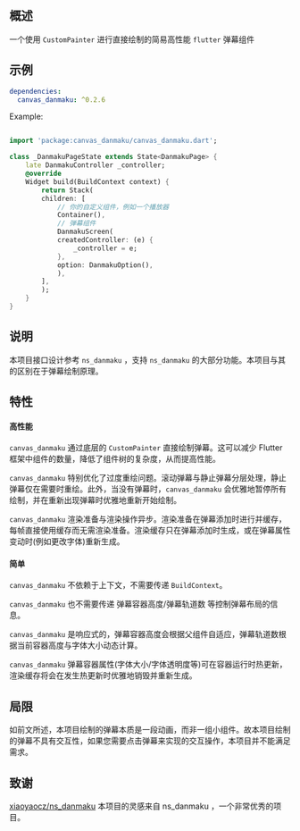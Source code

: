 <!--
This README describes the package. If you publish this package to pub.dev,
this README's contents appear on the landing page for your package.

For information about how to write a good package README, see the guide for
[writing package pages](https://dart.dev/guides/libraries/writing-package-pages).

For general information about developing packages, see the Dart guide for
[creating packages](https://dart.dev/guides/libraries/create-library-packages)
and the Flutter guide for
[developing packages and plugins](https://flutter.dev/developing-packages).
-->

## 概述

一个使用 `CustomPainter` 进行直接绘制的简易高性能 `flutter` 弹幕组件

## 示例

``` yaml
dependencies: 
  canvas_danmaku: ^0.2.6
```

Example:

```dart

import 'package:canvas_danmaku/canvas_danmaku.dart';

class _DanmakuPageState extends State<DanmakuPage> {
    late DanmakuController _controller;
    @override
    Widget build(BuildContext context) {
        return Stack(
        children: [
            // 你的自定义组件，例如一个播放器
            Container(),
            // 弹幕组件
            DanmakuScreen(
            createdController: (e) {
                _controller = e;
            },
            option: DanmakuOption(),
            ),
        ],
        );
    }
}

```

## 说明

本项目接口设计参考 `ns_danmaku` ，支持 `ns_danmaku` 的大部分功能。本项目与其的区别在于弹幕绘制原理。

## 特性

#### 高性能

`canvas_danmaku` 通过底层的 `CustomPainter` 直接绘制弹幕。这可以减少 Flutter 框架中组件的数量，降低了组件树的复杂度，从而提高性能。

`canvas_danmaku` 特别优化了过度重绘问题。滚动弹幕与静止弹幕分层处理，静止弹幕仅在需要时重绘。此外，当没有弹幕时，`canvas_danmaku` 会优雅地暂停所有绘制，并在重新出现弹幕时优雅地重新开始绘制。

`canvas_danmaku` 渲染准备与渲染操作异步。渲染准备在弹幕添加时进行并缓存，每帧直接使用缓存而无需渲染准备。渲染缓存只在弹幕添加时生成，或在弹幕属性变动时(例如更改字体)重新生成。

#### 简单

`canvas_danmaku` 不依赖于上下文，不需要传递 `BuildContext`。

`canvas_danmaku` 也不需要传递 弹幕容器高度/弹幕轨道数 等控制弹幕布局的信息。

`canvas_danmaku` 是响应式的，弹幕容器高度会根据父组件自适应，弹幕轨道数根据当前容器高度与字体大小动态计算。

`canvas_danmaku` 弹幕容器属性(字体大小/字体透明度等)可在容器运行时热更新，渲染缓存将会在发生热更新时优雅地销毁并重新生成。

## 局限

如前文所述，本项目绘制的弹幕本质是一段动画，而非一组小组件。故本项目绘制的弹幕不具有交互性，如果您需要点击弹幕来实现的交互操作，本项目并不能满足需求。

## 致谢

[xiaoyaocz/ns_danmaku](https://github.com/xiaoyaocz/flutter_ns_danmaku) 本项目的灵感来自 ns_danmaku ，一个非常优秀的项目。

